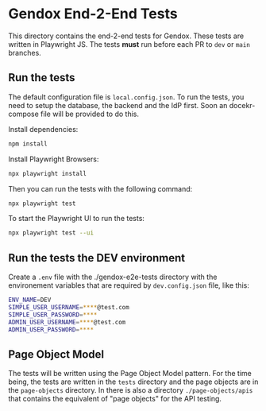 # Gendox End-2-End Tests

This directory contains the end-2-end tests for Gendox. These tests are written in Playwright JS. 
The tests **must** run before each PR to `dev` or `main` branches.




## Run the tests

The default configuration file is `local.config.json`. 
To run the tests, you need to setup the database, the backend and the IdP first. Soon an docekr-compose file will be provided to do this. 

Install dependencies:
```bash
npm install
```

Install Playwright Browsers:
```bash
npx playwright install
```

Then you can run the tests with the following command:
```bash
npx playwright test
```

To start the Playwright UI to run the tests:
```bash
npx playwright test --ui
```

## Run the tests the DEV environment

Create a `.env` file with the ./gendox-e2e-tests directory with the environement variables that are required by `dev.config.json` file, like this:

```bash
ENV_NAME=DEV
SIMPLE_USER_USERNAME=****@test.com
SIMPLE_USER_PASSWORD=****
ADMIN_USER_USERNAME=****@test.com
ADMIN_USER_PASSWORD=****
```

## Page Object Model

The tests will be written using the Page Object Model pattern. For the time being, the tests are written in the `tests` directory and the page objects are in the `page-objects` directory.
In there is also a directory `./page-objects/apis` that contains the equivalent of "page objects" for the API testing.

